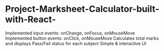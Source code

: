 # Project-Marksheet-Calculator-built-with-React-
Implemented input events: onChange, onFocus, onMouseMove Implemented button events: onClick, onMouseMove Calculates total marks and displays Pass/Fail status for each subject Simple &amp; interactive UI
